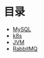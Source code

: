 # 目录

- [MySQL](https://github.com/ekko1994/doc/tree/master/mysql)
- [k8s](https://github.com/ekko1994/doc/tree/master/k8s)
- [JVM](https://github.com/ekko1994/doc/tree/master/jvm)
- [RabbitMQ](https://github.com/ekko1994/doc/tree/master/rabbitmq)